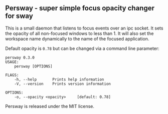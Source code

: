 ## Persway - super simple focus opacity changer for sway

This is a small daemon that listens to focus events over an ipc socket. It sets the opacity of all non-focused windows to less than 1. It will also set the workspace name dynamically to the name of the focused application.

Default opacity is `0.78` but can be changed via a command line parameter:

```
persway 0.3.0
USAGE:
    persway [OPTIONS]

FLAGS:
    -h, --help       Prints help information
    -V, --version    Prints version information

OPTIONS:
    -o, --opacity <opacity>     [default: 0.78]
```

Persway is released under the MIT license.